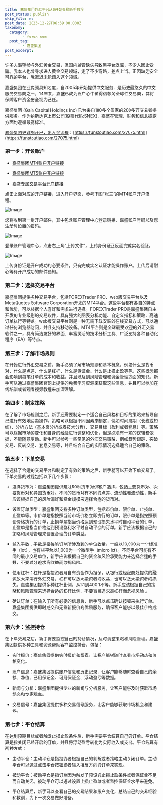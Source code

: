 ```yaml
---
title: 嘉盛集团外汇平台从0开始交易新手教程
post_status: publish
skip_file: no
post_date: 2023-12-29T06:39:00.000Z
taxonomy:
  category:
        - forex-com
  post_tag:
        - 嘉盛集团
post_excerpt: 
---
```

许多人渴望参与外汇黄金交易，但国内监管缺失导致黑平台泛滥，不少人因此受骗。我本人也曾寻求进入黄金交易领域，走了不少弯路，差点上当。正因缺乏安全可靠的平台，我迟迟未能踏入这个领域。

嘉盛集团在业内颇具知名度，自2005年开始提供中文服务，是历史最悠久的中文服务交易商之一。14年来，嘉盛已成为客户心中值得信赖的全球性交易商，其将保障客户资金安全视为己任。

嘉盛集团 (Gain Capital Holdings Inc) 已为来自180多个国家的200多万交易者提供服务。作为纳斯达克上市公司(股票代码:SNEX)，嘉盛在管理、财务和信息披露方面均遵循最高标准。

[嘉盛集团更详细开户，出入金流程](https://funstoutiao.com/27075.html)：[https://funstoutiao.com/27075.html](https://funstoutiao.com/27075.html)

### 第一步：开设账户

* [嘉盛集团MT4账户开户链接](https://s.ssgg.net/jsmt4)

* [嘉盛集团MT5账户开户链接](https://s.ssgg.net/jsmt5)

* [嘉盛专属交易平台开户链接](https://s.ssgg.net/js)

点击上面对应的开户链接，进入开户界面，参考下图“张三”的MT4账户开户流程。

![Image](https://prod-files-secure.s3.us-west-2.amazonaws.com/39ed1227-6d7d-4570-be36-9ccd4a2c4241/7a167aea-686b-400d-af59-4e18eb607a40/640.png?X-Amz-Algorithm=AWS4-HMAC-SHA256&X-Amz-Content-Sha256=UNSIGNED-PAYLOAD&X-Amz-Credential=ASIAZI2LB466QLDFY2H6%2F20251006%2Fus-west-2%2Fs3%2Faws4_request&X-Amz-Date=20251006T101307Z&X-Amz-Expires=3600&X-Amz-Security-Token=IQoJb3JpZ2luX2VjEPH%2F%2F%2F%2F%2F%2F%2F%2F%2F%2FwEaCXVzLXdlc3QtMiJHMEUCIHOOE1u46g4CejaWhh1p3izwrrlBlp%2BS4htPjAvhmjRIAiEA2XaXxXponusC56P8VKND80VIBQpODAM4fZ82HJ%2BC7OUqiAQIiv%2F%2F%2F%2F%2F%2F%2F%2F%2F%2FARAAGgw2Mzc0MjMxODM4MDUiDIBxjygbNtJS8pAxPyrcA0R6ey9mOW2m4pUVn6TRCvWGfXzOyqmv6lOdzO6nD3SF9XmBGTqojCKXDRrf2uDCAp%2BQTUZSysNJARQrFHp945bkTnNtKekZp7SqBzy0cw2jY73Zmdp0p5PzpdnfNZstMv2iRbp807En8xFqDe0h9iiunMrX81%2B1t5DxZ0laDum3K9Ovewf69%2B4%2F8jTas6QSnFlZYWjIYQrWpswvUJAizuE9fd8nrNOfXcuG4xSPuJRYNW4935aYVw%2BaTQ1W5T3I%2FdmuGDdl%2B41YXLAQsLfPau%2Bxb7HM9x4V%2FkEkIwEtxQryS%2Fdu%2B7WeGDBk9SGPBEKGfVzwOJi7qg%2BCqGS3Gti3xcSF19%2FfSjuglADL%2FtT%2FljQ%2FkXMLi%2BYMPI2WVeJQD%2B2wHujaG9rDBK2av7xmJ1Grtiu2ovYHg5OtQSaVM4yQdfgyypOIyDIE912%2Fn%2Bk5Qh4giLZA%2BH4sz0KAfcor6JjXL2vqN5Ar6UP9xYEc%2FiuQtpbKhYGjaX9%2BwrQQ0bW3o%2F1TyEy1fWJebcch29R0MOIz3HYKLRP7YeBTE%2F0gYB61fNNSKhECHe8BkawrLNNgVjzwYHvi5x8dC4SBlQ%2Fui8zk4XbCM6TVmWmetNXbxiA8uI%2BTvtDbdk8T8Xf81ZciMPqPjscGOqUBSV50PfvN%2But9Fy9I31le9T%2B5C6n99Zs3q1SU639tHWAWD%2BRLTWwbQhFMyi%2FGpLe1VpU4Lr5YJQE5E4rW%2BY56PDZw6pmLU7%2FK2gfGyIrXpyWBK564KEtIbLAUFTNCOfsY3jNqP7K%2BslQbXwBIPNz9o6e5HRc3bSGCzTRHGE5XH%2Fi%2BGVGy1IEYl77pJzvrG%2BwVp68DfkBLRT2eLKvJyUHvwVqN2SBv&X-Amz-Signature=d10c6b42090f3a05fa7fa7492d4d0af9a254b2832d0a0415bcf475d514dcf6c2&X-Amz-SignedHeaders=host&x-amz-checksum-mode=ENABLED&x-id=GetObject)

您将收到第一封开户邮件，其中包含账户管理中心登录链接、嘉盛账户号码以及您注册时设置的密码。

![Image](https://prod-files-secure.s3.us-west-2.amazonaws.com/39ed1227-6d7d-4570-be36-9ccd4a2c4241/eaa1c6b3-2877-4284-a0e1-530e222c27fb/image.png?X-Amz-Algorithm=AWS4-HMAC-SHA256&X-Amz-Content-Sha256=UNSIGNED-PAYLOAD&X-Amz-Credential=ASIAZI2LB466QLDFY2H6%2F20251006%2Fus-west-2%2Fs3%2Faws4_request&X-Amz-Date=20251006T101307Z&X-Amz-Expires=3600&X-Amz-Security-Token=IQoJb3JpZ2luX2VjEPH%2F%2F%2F%2F%2F%2F%2F%2F%2F%2FwEaCXVzLXdlc3QtMiJHMEUCIHOOE1u46g4CejaWhh1p3izwrrlBlp%2BS4htPjAvhmjRIAiEA2XaXxXponusC56P8VKND80VIBQpODAM4fZ82HJ%2BC7OUqiAQIiv%2F%2F%2F%2F%2F%2F%2F%2F%2F%2FARAAGgw2Mzc0MjMxODM4MDUiDIBxjygbNtJS8pAxPyrcA0R6ey9mOW2m4pUVn6TRCvWGfXzOyqmv6lOdzO6nD3SF9XmBGTqojCKXDRrf2uDCAp%2BQTUZSysNJARQrFHp945bkTnNtKekZp7SqBzy0cw2jY73Zmdp0p5PzpdnfNZstMv2iRbp807En8xFqDe0h9iiunMrX81%2B1t5DxZ0laDum3K9Ovewf69%2B4%2F8jTas6QSnFlZYWjIYQrWpswvUJAizuE9fd8nrNOfXcuG4xSPuJRYNW4935aYVw%2BaTQ1W5T3I%2FdmuGDdl%2B41YXLAQsLfPau%2Bxb7HM9x4V%2FkEkIwEtxQryS%2Fdu%2B7WeGDBk9SGPBEKGfVzwOJi7qg%2BCqGS3Gti3xcSF19%2FfSjuglADL%2FtT%2FljQ%2FkXMLi%2BYMPI2WVeJQD%2B2wHujaG9rDBK2av7xmJ1Grtiu2ovYHg5OtQSaVM4yQdfgyypOIyDIE912%2Fn%2Bk5Qh4giLZA%2BH4sz0KAfcor6JjXL2vqN5Ar6UP9xYEc%2FiuQtpbKhYGjaX9%2BwrQQ0bW3o%2F1TyEy1fWJebcch29R0MOIz3HYKLRP7YeBTE%2F0gYB61fNNSKhECHe8BkawrLNNgVjzwYHvi5x8dC4SBlQ%2Fui8zk4XbCM6TVmWmetNXbxiA8uI%2BTvtDbdk8T8Xf81ZciMPqPjscGOqUBSV50PfvN%2But9Fy9I31le9T%2B5C6n99Zs3q1SU639tHWAWD%2BRLTWwbQhFMyi%2FGpLe1VpU4Lr5YJQE5E4rW%2BY56PDZw6pmLU7%2FK2gfGyIrXpyWBK564KEtIbLAUFTNCOfsY3jNqP7K%2BslQbXwBIPNz9o6e5HRc3bSGCzTRHGE5XH%2Fi%2BGVGy1IEYl77pJzvrG%2BwVp68DfkBLRT2eLKvJyUHvwVqN2SBv&X-Amz-Signature=df62b9dda5d2975c20d947ec9e78706d685ad2e281662e4883de6ed10a0a3fa6&X-Amz-SignedHeaders=host&x-amz-checksum-mode=ENABLED&x-id=GetObject)

登录账户管理中心，点击右上角“上传文件”，上传身份证正反面完成实名验证。

![Image](https://prod-files-secure.s3.us-west-2.amazonaws.com/39ed1227-6d7d-4570-be36-9ccd4a2c4241/54090639-09fc-46b4-a135-e0289f707147/image.png?X-Amz-Algorithm=AWS4-HMAC-SHA256&X-Amz-Content-Sha256=UNSIGNED-PAYLOAD&X-Amz-Credential=ASIAZI2LB466QLDFY2H6%2F20251006%2Fus-west-2%2Fs3%2Faws4_request&X-Amz-Date=20251006T101307Z&X-Amz-Expires=3600&X-Amz-Security-Token=IQoJb3JpZ2luX2VjEPH%2F%2F%2F%2F%2F%2F%2F%2F%2F%2FwEaCXVzLXdlc3QtMiJHMEUCIHOOE1u46g4CejaWhh1p3izwrrlBlp%2BS4htPjAvhmjRIAiEA2XaXxXponusC56P8VKND80VIBQpODAM4fZ82HJ%2BC7OUqiAQIiv%2F%2F%2F%2F%2F%2F%2F%2F%2F%2FARAAGgw2Mzc0MjMxODM4MDUiDIBxjygbNtJS8pAxPyrcA0R6ey9mOW2m4pUVn6TRCvWGfXzOyqmv6lOdzO6nD3SF9XmBGTqojCKXDRrf2uDCAp%2BQTUZSysNJARQrFHp945bkTnNtKekZp7SqBzy0cw2jY73Zmdp0p5PzpdnfNZstMv2iRbp807En8xFqDe0h9iiunMrX81%2B1t5DxZ0laDum3K9Ovewf69%2B4%2F8jTas6QSnFlZYWjIYQrWpswvUJAizuE9fd8nrNOfXcuG4xSPuJRYNW4935aYVw%2BaTQ1W5T3I%2FdmuGDdl%2B41YXLAQsLfPau%2Bxb7HM9x4V%2FkEkIwEtxQryS%2Fdu%2B7WeGDBk9SGPBEKGfVzwOJi7qg%2BCqGS3Gti3xcSF19%2FfSjuglADL%2FtT%2FljQ%2FkXMLi%2BYMPI2WVeJQD%2B2wHujaG9rDBK2av7xmJ1Grtiu2ovYHg5OtQSaVM4yQdfgyypOIyDIE912%2Fn%2Bk5Qh4giLZA%2BH4sz0KAfcor6JjXL2vqN5Ar6UP9xYEc%2FiuQtpbKhYGjaX9%2BwrQQ0bW3o%2F1TyEy1fWJebcch29R0MOIz3HYKLRP7YeBTE%2F0gYB61fNNSKhECHe8BkawrLNNgVjzwYHvi5x8dC4SBlQ%2Fui8zk4XbCM6TVmWmetNXbxiA8uI%2BTvtDbdk8T8Xf81ZciMPqPjscGOqUBSV50PfvN%2But9Fy9I31le9T%2B5C6n99Zs3q1SU639tHWAWD%2BRLTWwbQhFMyi%2FGpLe1VpU4Lr5YJQE5E4rW%2BY56PDZw6pmLU7%2FK2gfGyIrXpyWBK564KEtIbLAUFTNCOfsY3jNqP7K%2BslQbXwBIPNz9o6e5HRc3bSGCzTRHGE5XH%2Fi%2BGVGy1IEYl77pJzvrG%2BwVp68DfkBLRT2eLKvJyUHvwVqN2SBv&X-Amz-Signature=8224c72f994bf3154deca5efd705e4b01665ceb134fbd30a7bb280d71e8c3fd6&X-Amz-SignedHeaders=host&x-amz-checksum-mode=ENABLED&x-id=GetObject)

上传身份证是开户成功的必要条件，只有完成实名认证才能操作账户。上传后请耐心等待开户成功的邮件通知。

### 第二步：选择交易平台

嘉盛集团提供多种交易平台，包括FOREXTrader PRO、web版交易平台以及MetaQuotes Software Corporation开发的MT4平台。这些平台都有各自的特点和优势，可以根据个人喜好和需求进行选择。FOREXTrader PRO是嘉盛集团自主开发的专业级别的交易软件，具有强大的图表分析功能、自定义指标和策略、高速订单执行等特点。web版交易平台则是一种无需下载安装的在线交易方式，可以通过任何浏览器访问，并且支持移动设备。MT4平台则是全球最受欢迎的外汇交易软件之一，具有简洁友好的界面、丰富灵活的技术分析工具、广泛支持各种自动化程序（EA）等特点。

### 第三步：了解市场规则

在开始进行外汇交易之前，新手必须了解市场规则和基本概念，例如什么是货币对、什么是点差、什么是杠杆、什么是保证金、什么是止损止盈等等。这些概念都会影响到每笔订单的成本和收益，并且涉及到风险管理和资金管理方面的知识。新手可以通过嘉盛集团官网上提供的免费学习资源来获取这些信息，并且可以参加在线培训或者观看视频教程来加深理解。

### 第四步：制定策略

在了解了市场规则之后，新手还需要制定一个适合自己风格和目标的策略来指导自己进行有效地买卖操作。策略可以根据不同因素来制定，例如时间周期（长线或短线）、分析方法（基本面分析或者技术分析）、交易目标（盈利或者套息）等。策略可以根据市场的变化和自身的经验进行调整和优化，但是必须有一定的逻辑和依据，不能随意变动。新手可以参考一些常见的外汇交易策略，例如趋势跟踪、突破交易、反转交易、套息交易等，并且结合自己的实际情况选择适合自己的策略。

### 第五步：下单交易

在选择了合适的交易平台和制定了有效的策略之后，新手就可以开始下单交易了。下单交易的过程包括以下几个步骤：

* 选择货币对：嘉盛集团提供超过50种货币对供客户选择，包括主要货币对、次要货币对和异国货币对。不同的货币对有不同的点差、流动性和波动性，新手应该根据自己的风险偏好和资金规模来选择合适的货币对。

* 设置订单类型：嘉盛集团支持多种订单类型，包括市价单、限价单、止损单、止盈单等。市价单是指按照当前市场价格立即执行的订单，限价单是指按照预设价格执行的订单，止损单是指当价格达到预设损失水平时自动平仓的订单，止盈单是指当价格达到预设盈利水平时自动平仓的订单。新手应该根据自己的策略和风险管理来设置合理的订单类型。

* 输入手数：手数是指每笔订单所涉及到的单位数量，一般以10,000为一个标准手（lot），也有些平台以1,000为一个微型手（micro lot）。不同平台可能有不同的最小交易单位，新手应该根据自己的资金和风险承受能力来选择合适的手数，不要过分追求高收益而忽视风险。

* 使用杠杆：杠杆是指投资者用自有资金作为担保，从银行或经纪商处提供的融资放大来进行外汇交易。杠杆可以放大投资者的收益，也可以放大投资者的损失。嘉盛集团提供多种杠杆比例，从1:1到400:1不等。新手应该根据自己的策略和风险管理来选择合适的杠杆比例，不要盲目追求高杠杆而忽视风险 。

* 确认订单：在输入了所有必要的信息后，新手可以点击确认按钮来执行订单。嘉盛集团提供即时成交和无重新报价的优质服务，确保客户能够以最佳价格成交。

### 第六步：监控持仓

在下单交易之后，新手需要监控自己的持仓情况，及时调整策略和风险管理。嘉盛集团提供多种工具和资源帮助客户监控持仓，包括：

* 实时报价：嘉盛集团提供实时报价和图表，让客户能够随时查看市场动态和价格变化。

* 账户信息：嘉盛集团提供账户信息和历史记录，让客户能够随时查看自己的余额、净值、已用保证金、可用保证金、浮动盈亏等数据。

* 新闻与分析：嘉盛集团提供专业的新闻与分析服务，让客户能够及时获取市场动态和专家观点。

* 交易信号：嘉盛集团提供多种交易信号服务，让客户能够获取市场机会和建议。

### 第七步：平仓结算

在达到预期目标或者触发止损止盈条件后，新手需要平仓结算自己的订单。平仓结算是指关闭已经开启的订单，并且将浮动盈亏转化为实际收入或支出。平仓结算有两种方式：

* 主动平仓：主动平仓是指投资者根据自己的判断或者策略主动关闭订单。主动平仓可以通过点击平仓按钮或者输入相反方向的订单来实现。

* 被动平仓：被动平仓是指订单因为触发了预设的止损止盈条件或者保证金不足而自动关闭。被动平仓可以通过设置止损止盈单或者监控保证金水平来避免。

* 平仓结算后，新手可以查看自己的交易结果和账户变化，总结自己的交易经验和教训，为下一次交易做好准备。